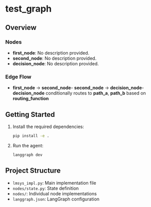 # test_graph



## Overview


### Nodes

- **first_node**: No description provided.
- **second_node**: No description provided.
- **decision_node**: No description provided.

### Edge Flow

- **first_node** → **second_node**- **second_node** → **decision_node**- **decision_node** conditionally routes to **path_a**, **path_b** based on **routing_function**
## Getting Started

1. Install the required dependencies:
   ```bash
   pip install -e .
   ```

2. Run the agent:
   ```bash
   langgraph dev
   ```

## Project Structure

- `lmsys_impl.py`: Main implementation file
- `nodes/state.py`: State definition
- `nodes/`: Individual node implementations
- `langgraph.json`: LangGraph configuration
